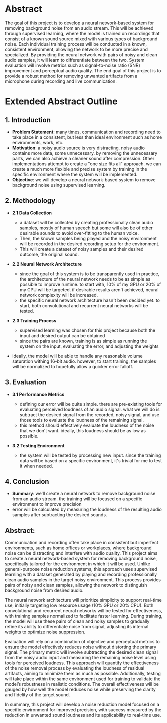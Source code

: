 # Abstract
The goal of this project is to develop a neural network-based system for removing background noise from an audio stream. This will be achieved through supervised learning, where the model is trained on recordings that consist of a known sound source mixed with various types of background noise. Each individual training process will be conducted in a known, consistent environment, allowing the network to be more precise and specialized. By providing the neural network with pairs of noisy and clean audio samples, it will learn to differentiate between the two. System evaluation will involve metrics such as signal-to-noise ratio (SNR) improvement and perceptual audio quality. The end goal of this project is to provide a robust method for removing unwanted artifacts from a microphone during recording and live communication. 

# Extended Abstract Outline

## 1. Introduction
- **Problem Statement**: many times, communication and recording need to take place in a consistent, but less than ideal environment such as home environments, work, etc.
- **Motivation**: a noisy audio source is very distracting. noisy audio contains more data, some unnecessary. by removing the unnecessary parts, we can also achieve a cleaner sound after compression. Other implementations attempt to create a "one size fits all" approach. we can create a much more flexible and precise system by training in the specific environment where the system will be implemented.
- **Objective**: we will develop a neural network-based system to remove background noise using supervised learning.

## 2. Methodology
- **2.1 Data Collection**
  - a dataset will be collected by creating professionally clean audio samples, mostly of human speech but some will also be of other desirable sounds to avoid over-fitting to the human voice.
  - Then, the known samples being played and the noisy environment will be recorded in the desired recording setup for the environment.
  - This will create a dataset of noisy samples and their desired outcome, the original sound.
  
- **2.2 Neural Network Architecture**
  - since the goal of this system is to be transparently used in practice, the architecture of the neural network needs to be as simple as possible to improve runtime. to start with, 10% of my GPU or 20% of my CPU will be targeted. if desirable results aren't achieved, neural network complexity will be increased. 
  - the specific neural network architecture hasn't been decided yet. to start, both convolutional  and recurrent neural networks will be tested.

- **2.3 Training Process**
  - supervised learning was chosen for this project because both the input and desired output can be obtained
  - since the pairs are known, training is as simple as running the system on the input, evaluating the error, and adjusting the weights
 - ideally, the model will be able to handle any reasonable volume saturation withing 16-bit audio. however, to start training, the samples will be normalized to hopefully allow a quicker error falloff.
## 3. Evaluation
- **3.1 Performance Metrics**
  - defining our error will be quite simple. there are pre-existing tools for evaluating perceived loudness of an audio signal. what we will do is subtract the desired signal from the recorded, noisy signal, and use those tools to evaluate the loudness of the remaining signal.
  - this method should effectively evaluate the loudness of the noise that we don't want. ideally, this loudness should be as low as possible.
  
- **3.2 Testing Environment**
   - the system will be tested by processing new input. since the training data will be based on a specific environment, it's trivial for me to test it when needed. 
## 4. Conclusion
- **Summary**: we'll create a neural network to remove background noise from an audio stream. the training will be focused on a specific environment to improve precision
- error will be calculated by measuring the loudness of the resulting audio samples after subtracting the desired sounds.

## Abstract:
Communication and recording often take place in consistent but imperfect environments, such as home offices or workplaces, where background noise can be distracting and interfere with audio quality. This project aims to create a neural network-based system for removing background noise, specifically tailored for the environment in which it will be used. Unlike general-purpose noise reduction systems, this approach uses supervised learning with a dataset generated by playing and recording professionally clean audio samples in the target noisy environment. This process provides pairs of noisy and clean samples, allowing the network to distinguish background noise from desired audio.

The neural network architecture will prioritize simplicity to support real-time use, initially targeting low resource usage (10% GPU or 20% CPU). Both convolutional and recurrent neural networks will be tested for effectiveness, with training samples normalized to facilitate faster learning. During training, the model will use these pairs of clean and noisy samples to gradually refine its ability to differentiate noise from signal, adjusting its internal weights to optimize noise suppression.

Evaluation will rely on a combination of objective and perceptual metrics to ensure the model effectively reduces noise without distorting the primary signal. The primary metric will involve subtracting the desired clean signal from the noisy audio input and measuring the remaining noise level using tools for perceived loudness. This approach will quantify the effectiveness of the noise removal process by evaluating the loudness of residual artifacts, aiming to minimize them as much as possible. Additionally, testing will take place within the same environment used for training to validate the model’s robustness in realistic conditions. The overall effectiveness will be gauged by how well the model reduces noise while preserving the clarity and fidelity of the target sound.

In summary, this project will develop a noise reduction model focused on a specific environment for improved precision, with success measured by the reduction in unwanted sound loudness and its applicability to real-time use.

